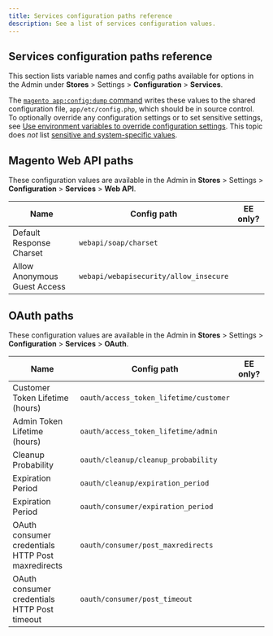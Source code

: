 ```yaml
---
title: Services configuration paths reference
description: See a list of services configuration values.
---
```


## Services configuration paths reference

This section lists variable names and config paths available for options in the Admin under **Stores** > Settings > **Configuration** > **Services**.

The [`magento app:config:dump` command](../cli/export-configuration.md) writes these values to the shared configuration file, `app/etc/config.php`, which should be in source control. To optionally override any configuration settings or to set sensitive settings, see [Use environment variables to override configuration settings](../reference/config-reference-var-name.html). This topic does _not_ list [sensitive and system-specific values](../reference/config-reference-sens.md).

## Magento Web API paths

These configuration values are available in the Admin in **Stores** > Settings > **Configuration** > **Services** > **Web API**.

Name  | Config path | EE only? |
|--------------|--------------|--------------|
Default Response Charset | `webapi/soap/charset` | <!-- ![Not EE-only][red-x] --> |
Allow Anonymous Guest Access | `webapi/webapisecurity/allow_insecure` | <!-- ![Not EE-only][red-x] --> |

## OAuth paths

These configuration values are available in the Admin in **Stores** > Settings > **Configuration** > **Services** > **OAuth**.

Name  | Config path | EE only? |
|--------------|--------------|--------------|
Customer Token Lifetime (hours) | `oauth/access_token_lifetime/customer` | <!-- ![Not EE-only][red-x] --> |
Admin Token Lifetime (hours) | `oauth/access_token_lifetime/admin` | <!-- ![Not EE-only][red-x] --> |
Cleanup Probability | `oauth/cleanup/cleanup_probability` | <!-- ![Not EE-only][red-x] --> |
Expiration Period | `oauth/cleanup/expiration_period` | <!-- ![Not EE-only][red-x] --> |
Expiration Period | `oauth/consumer/expiration_period` | <!-- ![Not EE-only][red-x] --> |
OAuth consumer credentials HTTP Post maxredirects | `oauth/consumer/post_maxredirects` | <!-- ![Not EE-only][red-x] --> |
OAuth consumer credentials HTTP Post timeout | `oauth/consumer/post_timeout` | <!-- ![Not EE-only][red-x] --> |

<!-- link definitions -->

[ee]: ../../assets/configuration/cloud-ee.png
[red-x]: ../../assets/configuration/red-x.png
